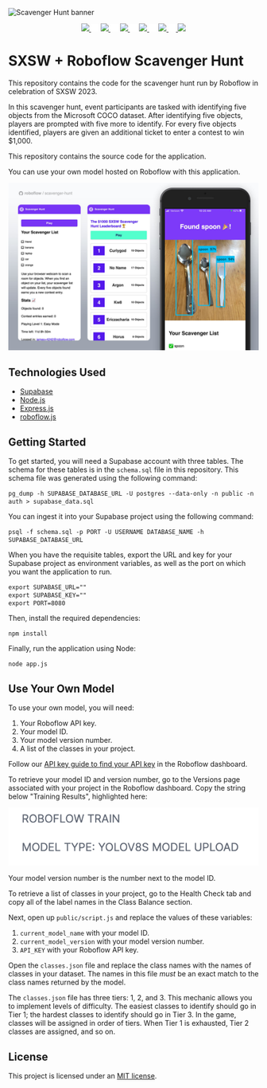 ![Scavenger Hunt banner](https://media.roboflow.com/shareimg/roboflow-scavhunt-share-text.png?ik-sdk-version=javascript-1.4.3&updatedAt=1677797874103)

<div align="center">
    <a href="https://youtube.com/roboflow">
        <img
        src="https://media.roboflow.com/notebooks/template/icons/purple/youtube.png?ik-sdk-version=javascript-1.4.3&updatedAt=1672949634652"
        width="3%"
        />
    </a>
    <img src="https://github.com/SkalskiP/SkalskiP/blob/master/icons/transparent.png" width="3%"/>
    <a href="https://roboflow.com">
        <img
        src="https://media.roboflow.com/notebooks/template/icons/purple/roboflow-app.png?ik-sdk-version=javascript-1.4.3&updatedAt=1672949746649"
        width="3%"
        />
    </a>
    <img src="https://github.com/SkalskiP/SkalskiP/blob/master/icons/transparent.png" width="3%"/>
    <a href="https://www.linkedin.com/company/roboflow-ai/">
        <img
        src="https://media.roboflow.com/notebooks/template/icons/purple/linkedin.png?ik-sdk-version=javascript-1.4.3&updatedAt=1672949633691"
        width="3%"
        />
    </a>
    <img src="https://github.com/SkalskiP/SkalskiP/blob/master/icons/transparent.png" width="3%"/>
    <a href="https://docs.roboflow.com">
        <img
        src="https://media.roboflow.com/notebooks/template/icons/purple/knowledge.png?ik-sdk-version=javascript-1.4.3&updatedAt=1672949634511"
        width="3%"
        />
    </a>
    <img src="https://github.com/SkalskiP/SkalskiP/blob/master/icons/transparent.png" width="3%"/>
    <a href="https://disuss.roboflow.com">
        <img
        src="https://media.roboflow.com/notebooks/template/icons/purple/forum.png?ik-sdk-version=javascript-1.4.3&updatedAt=1672949633584"
        width="3%"
        />
    <img src="https://github.com/SkalskiP/SkalskiP/blob/master/icons/transparent.png" width="3%"/>
    <a href="https://blog.roboflow.com">
        <img
        src="https://media.roboflow.com/notebooks/template/icons/purple/blog.png?ik-sdk-version=javascript-1.4.3&updatedAt=1672949633605"
        width="3%"
        />
    </a>
    </a>
</div>

# SXSW + Roboflow Scavenger Hunt

This repository contains the code for the scavenger hunt run by Roboflow in celebration of SXSW 2023.

In this scavenger hunt, event participants are tasked with identifying five objects from the Microsoft COCO dataset. After identifying five objects, players are prompted with five more to identify. For every five objects identified, players are given an additional ticket to enter a contest to win $1,000.

This repository contains the source code for the application.

You can use your own model hosted on Roboflow with this application.

![Screenshot](screenshot.jpg)

## Technologies Used

- [Supabase](https://supabase.io)
- [Node.js](https://nodejs.org/en/)
- [Express.js](https://expressjs.com/)
- [roboflow.js](https://docs.roboflow.com/inference/web-browser)

## Getting Started

To get started, you will need a Supabase account with three tables. The schema for these tables is in the `schema.sql` file in this repository. This schema file was generated using the following command:

```
pg_dump -h SUPABASE_DATABASE_URL -U postgres --data-only -n public -n auth > supabase_data.sql
```

You can ingest it into your Supabase project using the following command:

```
psql -f schema.sql -p PORT -U USERNAME DATABASE_NAME -h SUPABASE_DATABASE_URL
```

When you have the requisite tables, export the URL and key for your Supabase project as environment variables, as well as the port on which you want the application to run.

```
export SUPABASE_URL=""
export SUPABASE_KEY=""
export PORT=8080
```

Then, install the required dependencies:

```
npm install
```

Finally, run the application using Node:

```
node app.js
```

## Use Your Own Model

To use your own model, you will need:

1. Your Roboflow API key.
2. Your model ID.
3. Your model version number.
4. A list of the classes in your project.

Follow our [API key guide to find your API key](https://docs.roboflow.com/rest-api#obtaining-your-api-key) in the Roboflow dashboard.

To retrieve your model ID and version number, go to the Versions page associated with your project in the Roboflow dashboard. Copy the string below "Training Results", highlighted here:

![The Roboflow Versions page with the version name highlighted](training_results.png)

Your model version number is the number next to the model ID.

To retrieve a list of classes in your project, go to the Health Check tab and copy all of the label names in the Class Balance section.

Next, open up `public/script.js` and replace the values of these variables:

1. `current_model_name` with your model ID.
2. `current_model_version` with your model version number.
3. `API_KEY` with your Roboflow API key.

Open the `classes.json` file and replace the class names with the names of classes in your dataset. The names in this file _must_ be an exact match to the class names returned by the model.

The `classes.json` file has three tiers: 1, 2, and 3. This mechanic allows you to implement levels of difficulty. The easiest classes to identify should go in Tier 1; the hardest classes to identify should go in Tier 3. In the game, classes will be assigned in order of tiers. When Tier 1 is exhausted, Tier 2 classes are assigned, and so on.

## License

This project is licensed under an [MIT license](LICENSE).
